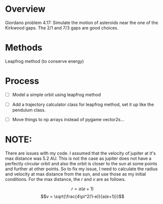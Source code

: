 # Overview

Giordano problem 4.17: Simulate the motion of asteroids near the one of the Kirkwood gaps. The 2/1 and 7/3 gaps are good choices. 

# Methods

Leapfrog method (to conserve energy)

# Process
- [ ] Model a simple orbit using leapfrog method
- [ ] Add a trajectory calculator class for leapfrog method, set it up like the pendulum class. 
- [ ] Move things to np arrays instead of pygame vector2s...


# NOTE:
There are issues with my code. I assumed that the velocity of jupiter at it's max distance was 5.2 AU. This is not the case as jupiter does not have a perfectly circular orbit and also the orbit is closer to the sun at some points and further at other points. So to fix my issue, I need to calculate the radius and velocity at max distance from the sun, and use those as my initial conditions. For the max distance, the $r$ and $v$ are as follows. 

$$r = a(e+1)$$
$$v = \sqrt{\frac{4\pi^2(1-e)}{a(e+1)}}$$
